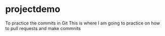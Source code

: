 # projectdemo
To practice the commits in Git
This is where I am going to practice on how to pull requests and make commnits

